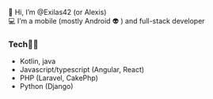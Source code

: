 👋 Hi, I’m @Exilas42 (or Alexis)  
💻 I’m a mobile (mostly Android :alien: ) and full-stack developer

### Tech🧑‍💻
- Kotlin, java
- Javascript/typescript (Angular, React)
- PHP (Laravel, CakePhp)
- Python (Django)
